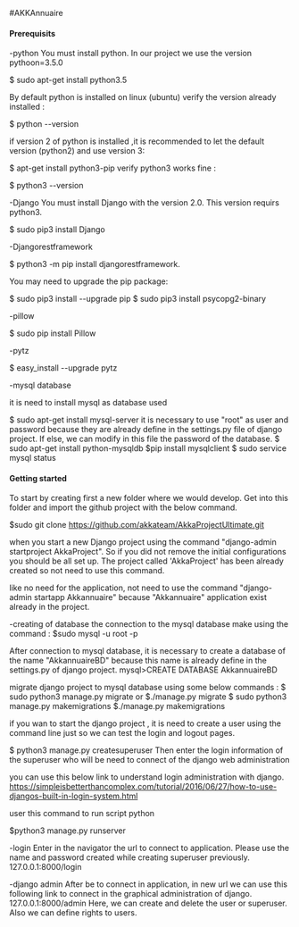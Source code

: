 #AKKAnnuaire 

#### Prerequisits
-python
You must install python. In our project we use the version pythoon=3.5.0

$ sudo apt-get install python3.5 

By default python is installed on linux (ubuntu)
verify the version already installed :

$ python --version

if version 2 of python is installed ,it is recommended to let the default version (python2) and use version 3:

$ apt-get install python3-pip
verify python3 works fine : 

$ python3 --version 

-Django 
You must install Django with the version 2.0. This version requirs python3.

$ sudo pip3 install Django

-Djangorestframework

$ python3 -m pip install djangorestframework.

You may need to upgrade the pip package:

$ sudo pip3 install --upgrade pip
$ sudo pip3 install psycopg2-binary

-pillow 

$ sudo pip install Pillow

-pytz 

$  easy_install --upgrade pytz

-mysql database

it is need to install mysql as database used

$ sudo apt-get install mysql-server
it is necessary to use "root" as user and password because they are already define in the settings.py file of django project. If else, we can modify in this file the password of the database.
$ sudo apt-get install python-mysqldb
$pip install mysqlclient
$ sudo service mysql status


#### Getting started

To start by creating first a new folder where we would develop. Get into this folder and import the github project with the below command.

$sudo git clone https://github.com/akkateam/AkkaProjectUltimate.git

when you start a new Django project using the command "django-admin startproject AkkaProject". So if you did not remove the initial configurations you should be all set up. The project called 'AkkaProject' has been already created so not need to use this command.

like no need for the application, not need to use the command "django-admin startapp Akkannuaire" because "Akkannuaire" application exist already in the project.

-creating of database
the connection to the mysql database make using the command :
$sudo mysql -u root -p

After connection to mysql database, it is necessary to create a database of the name  "AkkannuaireBD" because this name is already define in the settings.py of django project.
mysql>CREATE DATABASE AkkannuaireBD

migrate django project to mysql database using some below commands :
$ sudo python3 manage.py migrate  or    $./manage.py migrate
$ sudo python3 manage.py makemigrations $./manage.py makemigrations

if you wan to start the django project , it is need to create a user using the command line just so we can test the login and logout pages.

$ python3 manage.py createsuperuser
Then enter the login information of the superuser who will be need to connect of the django web administration


you can use this below link to understand login administration with django.
https://simpleisbetterthancomplex.com/tutorial/2016/06/27/how-to-use-djangos-built-in-login-system.html

user this command to run script python 

$python3 manage.py runserver 

-login 
Enter in the navigator the url to connect to application. Please use the name and password created while creating superuser previously. 
127.0.0.1:8000/login

-django admin
After be to connect in application, in new url we can use this following link to connect in the graphical administration of django.
127.0.0.1:8000/admin
Here, we can create and delete the user or superuser. Also we can define rights to users.

